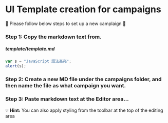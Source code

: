 # UI Template creation for campaigns

:rocket: Please follow below steps to set up a new camplaign :rocket:

### Step 1: Copy the markdown text from.

##### template/template.md

```javascript
var s = "JavaScript 語法高亮";
alert(s);
```

### Step 2: Create a new MD file under the campaigns folder, and then name the file as what campaign you want.

### Step 3: Paste markdown text at the Editor area...


:bulb: **Hint:** You can also apply styling from the toolbar at the top of the editing area
